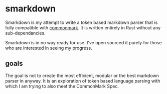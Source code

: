 # smarkdown
Smarkdown is my attempt to write a token based markdown parser that is fully compatible with [commonmark](https://spec.commonmark.org/0.31.2). It is written entirely in Rust without any sub-dependancies.

Smarkdown is in no way ready for use. I've open sourced it purely for those who are interested in seeing my progress.

## goals

The goal is not to create the most efficient, modular or the best markdown parser in anyway. It is an exploration of token based language parsing with which I am trying to also meet the CommonMark Spec.